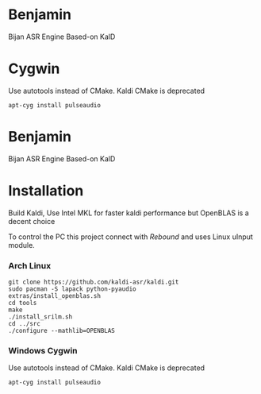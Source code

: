 # Benjamin
Bijan ASR Engine Based-on KalD

# Cygwin
Use autotools instead of CMake. Kaldi CMake is deprecated

```
apt-cyg install pulseaudio
```

# Benjamin
Bijan ASR Engine Based-on KalD

# Installation
Build Kaldi, Use Intel MKL for faster kaldi performance but OpenBLAS is a decent choice

To control the PC this project connect with *Rebound* and uses Linux uInput module.

### Arch Linux
```
git clone https://github.com/kaldi-asr/kaldi.git
sudo pacman -S lapack python-pyaudio
extras/install_openblas.sh
cd tools
make
./install_srilm.sh
cd ../src
./configure --mathlib=OPENBLAS
```

### Windows Cygwin
Use autotools instead of CMake. Kaldi CMake is deprecated

```
apt-cyg install pulseaudio
```


